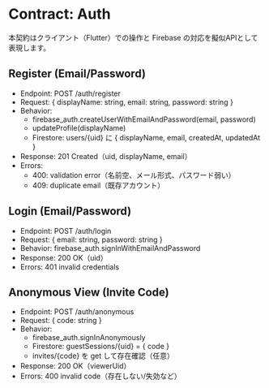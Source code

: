 # Contract: Auth

本契約はクライアント（Flutter）での操作と Firebase の対応を擬似APIとして表現します。

## Register (Email/Password)
- Endpoint: POST /auth/register
- Request: { displayName: string, email: string, password: string }
- Behavior:
  - firebase_auth.createUserWithEmailAndPassword(email, password)
  - updateProfile(displayName)
  - Firestore: users/{uid} に { displayName, email, createdAt, updatedAt }
- Response: 201 Created（uid, displayName, email）
- Errors:
  - 400: validation error（名前空、メール形式、パスワード弱い）
  - 409: duplicate email（既存アカウント）

## Login (Email/Password)
- Endpoint: POST /auth/login
- Request: { email: string, password: string }
- Behavior: firebase_auth.signInWithEmailAndPassword
- Response: 200 OK（uid）
- Errors: 401 invalid credentials

## Anonymous View (Invite Code)
- Endpoint: POST /auth/anonymous
- Request: { code: string }
- Behavior:
  - firebase_auth.signInAnonymously
  - Firestore: guestSessions/{uid} = { code }
  - invites/{code} を get して存在確認（任意）
- Response: 200 OK（viewerUid）
- Errors: 400 invalid code（存在しない/失効など）
